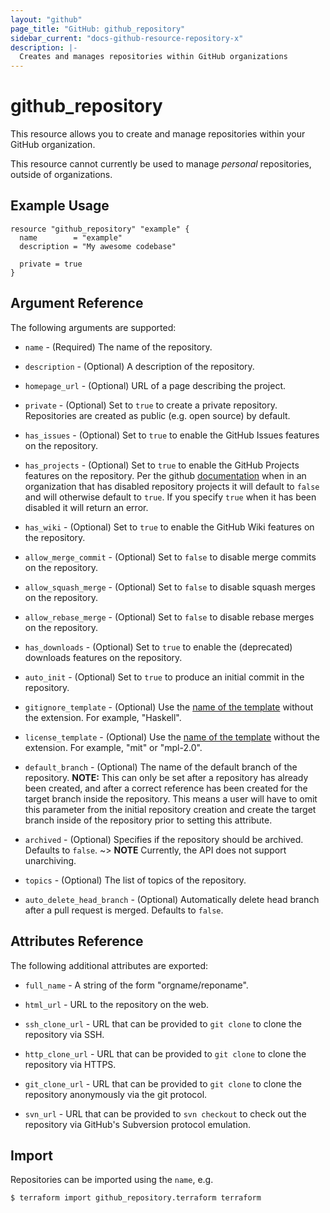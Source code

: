 ```yaml
---
layout: "github"
page_title: "GitHub: github_repository"
sidebar_current: "docs-github-resource-repository-x"
description: |-
  Creates and manages repositories within GitHub organizations
---
```


# github_repository

This resource allows you to create and manage repositories within your
GitHub organization.

This resource cannot currently be used to manage *personal* repositories,
outside of organizations.

## Example Usage

```hcl
resource "github_repository" "example" {
  name        = "example"
  description = "My awesome codebase"

  private = true
}
```

## Argument Reference

The following arguments are supported:

* `name` - (Required) The name of the repository.

* `description` - (Optional) A description of the repository.

* `homepage_url` - (Optional) URL of a page describing the project.

* `private` - (Optional) Set to `true` to create a private repository.
  Repositories are created as public (e.g. open source) by default.

* `has_issues` - (Optional) Set to `true` to enable the GitHub Issues features
  on the repository.

* `has_projects` - (Optional) Set to `true` to enable the GitHub Projects features on the repository. Per the github [documentation](https://developer.github.com/v3/repos/#create) when in an organization that has disabled repository projects it will default to `false` and will otherwise default to `true`. If you specify `true` when it has been disabled it will return an error.

* `has_wiki` - (Optional) Set to `true` to enable the GitHub Wiki features on
  the repository.

* `allow_merge_commit` - (Optional) Set to `false` to disable merge commits on the repository.

* `allow_squash_merge` - (Optional) Set to `false` to disable squash merges on the repository.

* `allow_rebase_merge` - (Optional) Set to `false` to disable rebase merges on the repository.

* `has_downloads` - (Optional) Set to `true` to enable the (deprecated)
  downloads features on the repository.

* `auto_init` - (Optional) Set to `true` to produce an initial commit in the repository.

* `gitignore_template` - (Optional) Use the [name of the template](https://github.com/github/gitignore) without the extension. For example, "Haskell".

* `license_template` - (Optional) Use the [name of the template](https://github.com/github/choosealicense.com/tree/gh-pages/_licenses) without the extension. For example, "mit" or "mpl-2.0".

* `default_branch` - (Optional) The name of the default branch of the repository. **NOTE:** This can only be set after a repository has already been created,
and after a correct reference has been created for the target branch inside the repository. This means a user will have to omit this parameter from the
initial repository creation and create the target branch inside of the repository prior to setting this attribute.

* `archived` - (Optional) Specifies if the repository should be archived. Defaults to `false`. ~> **NOTE** Currently, the API does not support unarchiving.

* `topics` - (Optional) The list of topics of the repository.

* `auto_delete_head_branch` - (Optional) Automatically delete head branch after a pull request is merged. Defaults to `false`.

## Attributes Reference

The following additional attributes are exported:

* `full_name` - A string of the form "orgname/reponame".

* `html_url` - URL to the repository on the web.

* `ssh_clone_url` - URL that can be provided to `git clone` to clone the
  repository via SSH.

* `http_clone_url` - URL that can be provided to `git clone` to clone the
  repository via HTTPS.

* `git_clone_url` - URL that can be provided to `git clone` to clone the
  repository anonymously via the git protocol.

* `svn_url` - URL that can be provided to `svn checkout` to check out
  the repository via GitHub's Subversion protocol emulation.


## Import

Repositories can be imported using the `name`, e.g.

```
$ terraform import github_repository.terraform terraform
```
